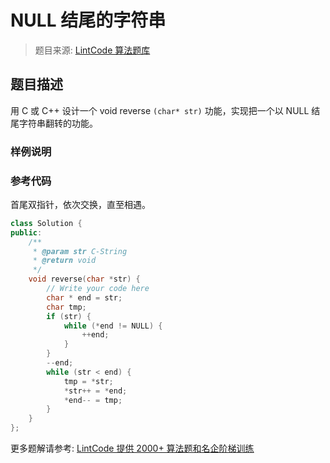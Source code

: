 # NULL 结尾的字符串
 > 题目来源: [LintCode 算法题库](https://www.lintcode.com/problem/null-terminated-string/?utm_source=sc-github-wzz)
 ## 题目描述
 用 C 或 C++ 设计一个 void reverse `(char* str)` 功能，实现把一个以 NULL 结尾字符串翻转的功能。
 ### 样例说明
 
 ### 参考代码
 首尾双指针，依次交换，直至相遇。
```cpp
class Solution {
public:
    /**
     * @param str C-String
     * @return void
     */
    void reverse(char *str) {
        // Write your code here
        char * end = str;
        char tmp;
        if (str) {
            while (*end != NULL) {
                ++end;
            }
        }
        --end;
        while (str < end) {
            tmp = *str;
            *str++ = *end;
            *end-- = tmp;
        }
    }
};
```
 更多题解请参考: [LintCode 提供 2000+ 算法题和名企阶梯训练](https://www.lintcode.com/problem/?utm_source=sc-github-wzz)